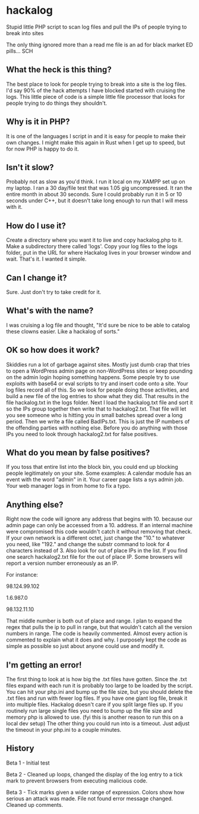 # hackalog
Stupid little PHP script to scan log files and pull the IPs of people trying to break into sites

The only thing ignored more than a read me file is an ad for black market ED pills... SCH

What the heck is this thing? 
----------------------------
The best place to look for people trying to break into a site is the log files. I'd say 90% of the hack attempts I have blocked started with cruising the logs. This little piece of code is a simple little file processor that looks for people trying to do things they shouldn't.

Why is it in PHP?
-----------------
It is one of the languages I script in and it is easy for people to make their own changes. I might make this again in Rust when I get up to speed, but for now PHP is happy to do it. 

Isn't it slow? 
--------------
Probably not as slow as you'd think. I run it local on my XAMPP set up on my laptop. I ran a 30 day/file test that was 1.05 gig uncompressed. It ran the entire month in about 30 seconds. Sure I could probably run it in 5 or 10 seconds under C++, but it doesn't take long enough to run that I will mess with it.

How do I use it?
----------------
Create a directory where you want it to live and copy hackalog.php to it. Make a subdirectory there called 'logs'. Copy your log files to the logs folder, put in the URL for where Hackalog lives in your browser window and wait. That's it. I wanted it simple.

Can I change it?
----------------
Sure. Just don't try to take credit for it. 

What's with the name?
---------------------
I was cruising a log file and thought, "It'd sure be nice to be able to catalog these clowns easier. Like a hackalog of sorts."

OK so how does it work?
-----------------------
Skiddies run a lot of garbage against sites. Mostly just dumb crap that tries to open a WordPress admin page on non-WordPress sites or keep pounding on the admin login hoping something happens. Some people try to use exploits with base64 or eval scripts to try and insert code onto a site. Your log files record all of this. So we look for people doing those activities, and build a new file of the log entries to show what they did.
That results in the file hackalog.txt in the logs folder. Next I load the hackalog.txt file and sort it so the IPs group together then write that to hackalog2.txt. That file will let you see someone who is hitting you in small batches spread over a long period.
Then we write a file called BadIPs.txt. This is just the IP numbers of the offending parties with nothing else. Before you do anything with those IPs you need to look through hackalog2.txt for false positives. 

What do you mean by false positives?
------------------------------------
If you toss that entire list into the block bin, you could end up blocking people legitimately on your site. 
Some examples: A calendar module has an event with the word "admin" in it.
Your career page lists a sys admin job.
Your web manager logs in from home to fix a typo.

Anything else?
--------------
Right now the code will ignore any address that begins with 10. because our admin page can only be accessed from a 10. address. If an internal machine were compromised this code wouldn't catch it without removing that check. If your own network is a different octet, just change the "10." to whatever you need, like "192." and change the substr command to look for 4 characters instead of 3.
Also look for out of place IPs in the list. If you find one search hackalog2.txt file for the out of place IP. Some browsers will report a version number erroneously as an IP. 

For instance:

98.124.99.102

1.6.987.0

98.132.11.10

That middle number is both out of place and range. I plan to expand the regex that pulls the ip to pull in range, but that wouldn't catch all the version numbers in range.
The code is heavily commented. Almost every action is commented to explain what it does and why. I purposely kept the code as simple as possible so just about anyone could use and modify it.

I'm getting an error!
---------------------
The first thing to look at is how big the .txt files have gotten. Since the .txt files expand with each run it is probably too large to be loaded by the script. You can hit your php.ini and bump up the file size, but you should delete the .txt files and run with fewer log files. If you have one giant log file, break it into multiple files. Hackalog doesn't care if you split large files up. If you routinely run large single files you need to bump up the file size and memory php is allowed to use. (fyi this is another reason to run this on a local dev setup)
The other thing you could run into is a timeout. Just adjust the timeout in your php.ini to a couple minutes.

History
-------
Beta 1 - Initial test

Beta 2 - Cleaned up loops, changed the display of the log entry to a tick mark to prevent browsers from executing malicious code.

Beta 3 - Tick marks given a wider range of expression. Colors show how serious an attack was made. File not found error message changed. Cleaned up comments.
